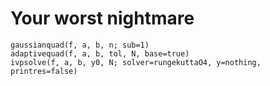 # Your worst nightmare

```@docs
gaussianquad(f, a, b, n; sub=1)
adaptivequad(f, a, b, tol, N, base=true)
ivpsolve(f, a, b, y0, N; solver=rungekuttaO4, y=nothing, printres=false)
```